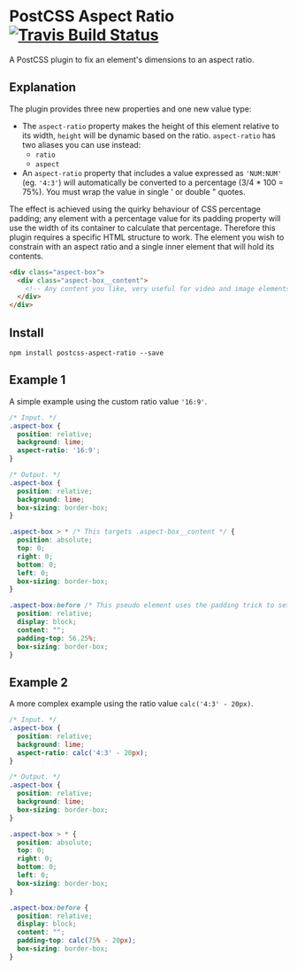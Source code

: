 [travis]:       https://travis-ci.org/arccoza/postcss-aspect-ratio
[travis-img]:   https://img.shields.io/travis/arccoza/postcss-aspect-ratio.svg
# PostCSS Aspect Ratio [![Travis Build Status][travis-img]][travis]

A PostCSS plugin to fix an element's dimensions to an aspect ratio.

## Explanation
The plugin provides three new properties and one new value type:
  * The `aspect-ratio` property makes the height of this element relative to its width, `height` will be dynamic based on the ratio. `aspect-ratio` has two aliases you can use instead:
    * `ratio`
    * `aspect`
  * An `aspect-ratio` property that includes a value expressed as `'NUM:NUM'` (eg. `'4:3'`) will automatically be converted to a percentage (3/4 * 100 = 75%). You must wrap the value in single ' or double " quotes.

The effect is achieved using the quirky behaviour of CSS percentage padding; any element with a percentage value for its padding property will use the width of its container to calculate that percentage.
Therefore this plugin requires a specific HTML structure to work. The element you wish to constrain with an aspect ratio and a single inner element that will hold its contents.

```html
<div class="aspect-box">
  <div class="aspect-box__content">
    <!-- Any content you like, very useful for video and image elements. -->
  </div>
</div>
```

## Install
`npm install postcss-aspect-ratio --save`

## Example 1
A simple example using the custom ratio value `'16:9'`.

```css
/* Input. */
.aspect-box {
  position: relative;
  background: lime;
  aspect-ratio: '16:9';
}

/* Output. */
.aspect-box {
  position: relative;
  background: lime;
  box-sizing: border-box;
}

.aspect-box > * /* This targets .aspect-box__content */ {
  position: absolute;
  top: 0;
  right: 0;
  bottom: 0; 
  left: 0; 
  box-sizing: border-box;
}

.aspect-box:before /* This pseudo element uses the padding trick to set the height. */ {
  position: relative;
  display: block;
  content: "";
  padding-top: 56.25%;
  box-sizing: border-box;
}
```

## Example 2
A more complex example using the ratio value `calc('4:3' - 20px)`.

```css
/* Input. */
.aspect-box {
  position: relative;
  background: lime;
  aspect-ratio: calc('4:3' - 20px);
}

/* Output. */
.aspect-box {
  position: relative;
  background: lime;
  box-sizing: border-box;
}

.aspect-box > * {
  position: absolute;
  top: 0;
  right: 0;
  bottom: 0; 
  left: 0; 
  box-sizing: border-box;
}

.aspect-box:before {
  position: relative;
  display: block;
  content: "";
  padding-top: calc(75% - 20px);
  box-sizing: border-box;
}
```
